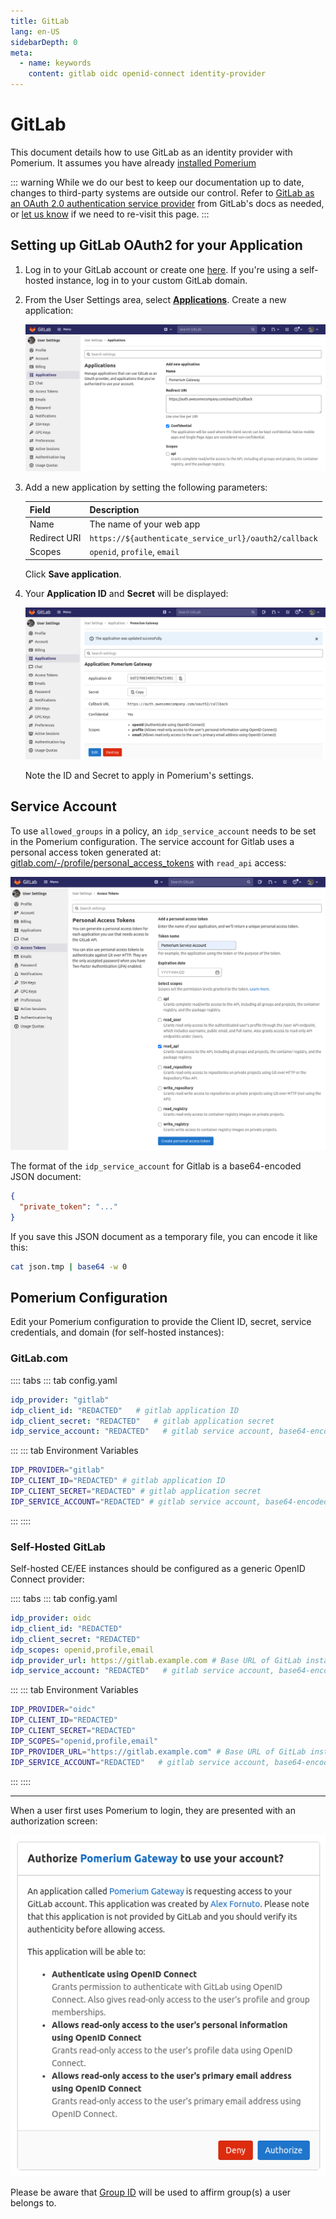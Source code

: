 ```yaml
---
title: GitLab
lang: en-US
sidebarDepth: 0
meta:
  - name: keywords
    content: gitlab oidc openid-connect identity-provider
---
```


# GitLab

This document details how to use GitLab as an identity provider with Pomerium. It assumes you have already [installed Pomerium](/docs/install/readme.md)

::: warning
While we do our best to keep our documentation up to date, changes to third-party systems are outside our control. Refer to [GitLab as an OAuth 2.0 authentication service provider](https://docs.gitlab.com/ee/integration/oauth_provider.html) from GitLab's docs as needed, or [let us know](https://github.com/pomerium/pomerium/issues/new?assignees=&labels=&template=bug_report.md) if we need to re-visit this page.
:::

## Setting up GitLab OAuth2 for your Application

1. Log in to your GitLab account or create one [here](https://gitlab.com/users/sign_in). If you're using a self-hosted instance, log in to your custom GitLab domain.

1. From the User Settings area, select [**Applications**](https://gitlab.com/-/profile/applications). Create a new application:

   ![create an application](./img/gitlab/gitlab-create-applications.png)

1. Add a new application by setting the following parameters:

   Field        | Description
   ------------ | ---------------------------------------------------------------------------------
   Name         | The name of your web app
   Redirect URI | `https://${authenticate_service_url}/oauth2/callback`
   Scopes       | `openid`, `profile`, `email`

   Click **Save application**.

1. Your **Application ID** and **Secret** will be displayed:

   ![Gitlab OAuth Client ID and Secret](./img/gitlab/gitlab-credentials.png)

   Note the ID and Secret to apply in Pomerium's settings.

## Service Account

To use `allowed_groups` in a policy, an `idp_service_account` needs to be set in the Pomerium configuration. The service account for Gitlab uses a personal access token generated at: [gitlab.com/-/profile/personal_access_tokens](https://gitlab.com/-/profile/personal_access_tokens) with `read_api` access:

![Gitlab Personal Access Token](./img/gitlab/gitlab-personal-access-token.png)

The format of the `idp_service_account` for Gitlab is a base64-encoded JSON document:

```json
{
  "private_token": "..."
}
```

If you save this JSON document as a temporary file, you can encode it like this:

```bash
cat json.tmp | base64 -w 0
```

## Pomerium Configuration

Edit your Pomerium configuration to provide the Client ID, secret, service credentials, and domain (for self-hosted instances):

### GitLab.com

:::: tabs
::: tab config.yaml
```yaml
idp_provider: "gitlab"
idp_client_id: "REDACTED"   # gitlab application ID
idp_client_secret: "REDACTED"   # gitlab application secret
idp_service_account: "REDACTED"   # gitlab service account, base64-encoded json
```
:::
::: tab Environment Variables
```bash
IDP_PROVIDER="gitlab"
IDP_CLIENT_ID="REDACTED" # gitlab application ID
IDP_CLIENT_SECRET="REDACTED" # gitlab application secret
IDP_SERVICE_ACCOUNT="REDACTED" # gitlab service account, base64-encoded json
```
:::
::::

### Self-Hosted GitLab

Self-hosted CE/EE instances should be configured as a generic OpenID Connect provider:

:::: tabs
::: tab config.yaml
```yaml
idp_provider: oidc
idp_client_id: "REDACTED"
idp_client_secret: "REDACTED"
idp_scopes: openid,profile,email
idp_provider_url: https://gitlab.example.com # Base URL of GitLab instance
idp_service_account: "REDACTED"   # gitlab service account, base64-encoded json
```
:::
::: tab Environment Variables
```bash
IDP_PROVIDER="oidc"
IDP_CLIENT_ID="REDACTED"
IDP_CLIENT_SECRET="REDACTED"
IDP_SCOPES="openid,profile,email"
IDP_PROVIDER_URL="https://gitlab.example.com" # Base URL of GitLab instance
IDP_SERVICE_ACCOUNT="REDACTED"   # gitlab service account, base64-encoded json
```
:::
::::

---

When a user first uses Pomerium to login, they are presented with an authorization screen:

![gitlab access authorization screen](./img/gitlab/gitlab-verify-access.png)

Please be aware that [Group ID](https://docs.gitlab.com/ee/api/groups.html#details-of-a-group) will be used to affirm group(s) a user belongs to.